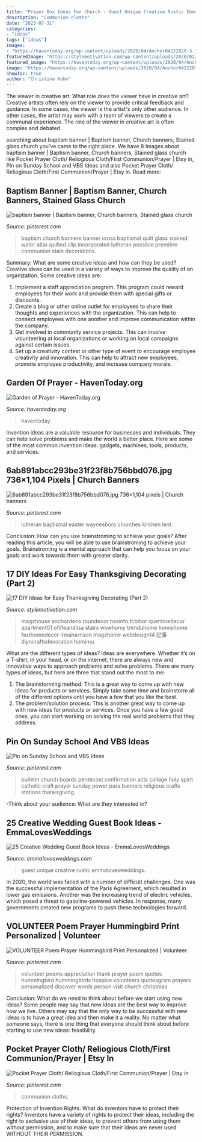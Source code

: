 ```yaml
---
title: "Prayer Box Ideas For Church : Guest Unique Creative Rustic Emmalovesweddings"
description: "Communion cloths"
date: "2023-07-31"
categories:
- "ideas"
tags: ["ideas"]
images:
- "https://haventoday.org/wp-content/uploads/2020/04/Anchor04222020-3.jpg"
featuredImage: "https://stylemotivation.com/wp-content/uploads/2020/02/img_8152.jpg"
featured_image: "https://haventoday.org/wp-content/uploads/2020/04/Anchor04222020-3.jpg"
image: "https://haventoday.org/wp-content/uploads/2020/04/Anchor04222020-3.jpg"
ShowToc: true
author: "Christina Kuhn"
---
```



The viewer in creative art: What role does the viewer have in creative art?
Creative artists often rely on the viewer to provide critical feedback and guidance. In some cases, the viewer is the artist's only other audience. In other cases, the artist may work with a team of viewers to create a communal experience. The role of the viewer in creative art is often complex and debated.

	

		
searching about baptism banner | Baptism banner, Church banners, Stained glass church you've came to the right place. We have 8 Images about baptism banner | Baptism banner, Church banners, Stained glass church like Pocket Prayer Cloth/ Reliogious Cloth/First Communion/Prayer | Etsy in, Pin on Sunday School and VBS Ideas and also Pocket Prayer Cloth/ Reliogious Cloth/First Communion/Prayer | Etsy in. Read more:
		
    
## Baptism Banner | Baptism Banner, Church Banners, Stained Glass Church

<img loading=lazy src="https://i.pinimg.com/736x/c1/ae/aa/c1aeaa2898eff5e89f57407687b63fd8.jpg" onerror="this.onerror=null;this.src='https://tse1.mm.bing.net/th?id=OIP.ctEO3I7lcpm8RMSh0aTcWwHaNw&amp;pid=15.1';" alt="baptism banner | Baptism banner, Church banners, Stained glass church">

_Source: pinterest.com_

>baptism church banners banner cross baptismal quilt glass stained water altar quilted clip incorporated lutheran possible première communion stain decorations. 

	

Summary: What are some creative ideas and how can they be used?
Creative ideas can be used in a variety of ways to improve the quality of an organization. Some creative ideas are:
1. Implement a staff appreciation program. This program could reward employees for their work and provide them with special gifts or discounts.
2. Create a blog or other online outlet for employees to share their thoughts and experiences with the organization. This can help to connect employees with one another and improve communication within the company.
3. Get involved in community service projects. This can involve volunteering at local organizations or working on local campaigns against certain issues.
4. Set up a creativity contest or other type of event to encourage employee creativity and innovation. This can help to attract new employees, promote employee productivity, and increase company morale.

    
## Garden Of Prayer - HavenToday.org

<img loading=lazy src="https://haventoday.org/wp-content/uploads/2020/04/Anchor04222020-3.jpg" onerror="this.onerror=null;this.src='https://tse4.mm.bing.net/th?id=OIP.G9QwSyDQjB9LwufVoAVj2AHaD3&amp;pid=15.1';" alt="Garden of Prayer - HavenToday.org">

_Source: haventoday.org_

>haventoday. 

	

Invention ideas are a valuable resource for businesses and individuals. They can help solve problems and make the world a better place. Here are some of the most common invention ideas: gadgets, machines, tools, products, and services.

    
## 6ab891abcc293be31f23f8b756bbd076.jpg 736×1,104 Pixels | Church Banners

<img loading=lazy src="https://i.pinimg.com/736x/f7/41/9b/f7419bcc2292968287593016980dd4ac.jpg" onerror="this.onerror=null;this.src='https://tse1.mm.bing.net/th?id=OIP.cIlEefO1zEHbAFsHM9r67AHaLH&amp;pid=15.1';" alt="6ab891abcc293be31f23f8b756bbd076.jpg 736×1,104 pixels | Church banners">

_Source: pinterest.com_

>lutheran baptismal easter waynesboro churches kirchen lent. 

	

Conclusion: How can you use brainstroming to achieve your goals?
After reading this article, you will be able to use brainstroming to achieve your goals. Brainstroming is a mental approach that can help you focus on your goals and work towards them with greater clarity.

    
## 17 DIY Ideas For Easy Thanksgiving Decorating (Part 2)

<img loading=lazy src="https://stylemotivation.com/wp-content/uploads/2020/02/img_8152.jpg" onerror="this.onerror=null;this.src='https://tse3.mm.bing.net/th?id=OIP.ykBbGci_iEvtxnPsLQS8iAHaJ3&amp;pid=15.1';" alt="17 DIY Ideas for Easy Thanksgiving Decorating (Part 2)">

_Source: stylemotivation.com_

>magzhouse anchordeco roundecor hasinfo fcbihor quentinedecor apartment01 oflifeandlisa stairs wowhomy trenduhome homishome fasthomedecor irmaharrison magzhome webdesign14 記事 diyncraftsdecoration homimu. 

	

What are the different types of ideas?
Ideas are everywhere. Whether it’s on a T-shirt, in your head, or on the internet, there are always new and innovative ways to approach problems and solve problems. 
There are many types of ideas, but here are three that stand out the most to me: 
1. The brainstorming method: This is a great way to come up with new ideas for products or services. Simply take some time and brainstorm all of the different options until you have a few that you like the best.
2. The problem/solution process: This is another great way to come up with new ideas for products or services. Once you have a few good ones, you can start working on solving the real world problems that they address. 

    
## Pin On Sunday School And VBS Ideas

<img loading=lazy src="https://i.pinimg.com/736x/0a/46/3e/0a463ee86c0e34d3420ad781a3737f60--religious-bulletin-boards-church-bulletin-boards.jpg" onerror="this.onerror=null;this.src='https://tse2.mm.bing.net/th?id=OIP.pdZWitAGfh0k75AN6B7XtgHaJ7&amp;pid=15.1';" alt="Pin on Sunday School and VBS Ideas">

_Source: pinterest.com_

>bulletin church boards pentecost confirmation acts collage holy spirit catholic craft prayer sunday power para banners religious crafts stations thanksgiving. 

	

-Think about your audience: What are they interested in?

    
## 25 Creative Wedding Guest Book Ideas - EmmaLovesWeddings

<img loading=lazy src="http://emmalovesweddings.com/wp-content/uploads/2018/01/unique-wedding-guest-book.jpg" onerror="this.onerror=null;this.src='https://tse3.mm.bing.net/th?id=OIP.bLf8Ossb_5sYTfO0LZBTxgHaLH&amp;pid=15.1';" alt="25 Creative Wedding Guest Book Ideas - EmmaLovesWeddings">

_Source: emmalovesweddings.com_

>guest unique creative rustic emmalovesweddings. 

	

In 2020, the world was faced with a number of difficult challenges. One was the successful implementation of the Paris Agreement, which resulted in lower gas emissions. Another was the increasing trend of electric vehicles, which posed a threat to gasoline-powered vehicles. In response, many governments created new programs to push these technologies forward. 

    
## VOLUNTEER Poem Prayer Hummingbird Print Personalized | Volunteer

<img loading=lazy src="https://i.pinimg.com/736x/84/ed/af/84edaf57ad61d753c1f8b2c95f88cd60--hummingbirds-volunteers.jpg" onerror="this.onerror=null;this.src='https://tse3.mm.bing.net/th?id=OIP.B9dLw5-sb-uvApNKfqsvzAHaFt&amp;pid=15.1';" alt="VOLUNTEER Poem Prayer Hummingbird Print Personalized | Volunteer">

_Source: pinterest.com_

>volunteer poems appreciation thank prayer poem quotes hummingbird hummingbirds hospice volunteers quotesgram prayers personalized discover words person visit church christmas. 

	

Conclusion: What do we need to think about before we start using new ideas?
Some people may say that new ideas are the best way to improve how we live. Others may say that the only way to be successful with new ideas is to have a great idea and then make it a reality. No matter what someone says, there is one thing that everyone should think about before starting to use new ideas: feasibility.

    
## Pocket Prayer Cloth/ Reliogious Cloth/First Communion/Prayer | Etsy In

<img loading=lazy src="https://i.pinimg.com/736x/e8/ff/d2/e8ffd27452d6a7c00cce6c46b7108d1b.jpg" onerror="this.onerror=null;this.src='https://tse4.mm.bing.net/th?id=OIP.wN-z_Xd8Fb5tswXV-v1VqQHaJ3&amp;pid=15.1';" alt="Pocket Prayer Cloth/ Reliogious Cloth/First Communion/Prayer | Etsy in">

_Source: pinterest.com_

>communion cloths. 

	

Protection of Invention Rights: What do inventors have to protect their rights?
Inventors have a variety of rights to protect their ideas, including the right to exclusive use of their ideas, to prevent others from using them without permission, and to make sure that their ideas are never used WITHOUT THEIR PERMISSION.

